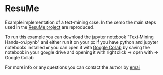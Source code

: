 # ResuMe
Example implementation of a text-mining case. In the demo the main steps used in the [ResuMe project](https://resume.businessdecision.be) are reproduced.

To run this example you can download the jupyter notebook "Text-Mining Hands-on.ipynb" and either run it on your pc if you have python and jupyter notebooks installed or you can open it with [Google Collab](https://colab.research.google.com/) by saving the notebook in your google drive and opening it with right click -> open with -> Google Collab

For more info or any questions you can contact the author by [email](mailto:thomas.dekelver@businessdecision.be)

